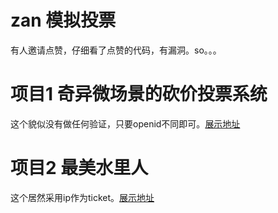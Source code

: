 # zan 模拟投票

有人邀请点赞，仔细看了点赞的代码，有漏洞。so。。。

# 项目1 奇异微场景的砍价投票系统  
这个貌似没有做任何验证，只要openid不同即可。[展示地址](http://chenxing.coding.me/zan/zan1.html)

# 项目2 最美水里人
这个居然采用ip作为ticket。[展示地址](http://chenxing.coding.me/zan/zan2.html)
